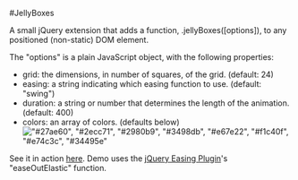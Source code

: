 #JellyBoxes

A small jQuery extension that adds a function, .jellyBoxes([options]), to any positioned (non-static) DOM element.

The "options" is a plain JavaScript object, with the following properties:

- grid: the dimensions, in number of squares, of the grid. (default: 24)
- easing: a string indicating which easing function to use. (default: "swing")
- duration: a string or number that determines the length of the animation. (default: 400)
- colors: an array of colors. (defaults below)
!["#27ae60", "#2ecc71", "#2980b9", "#3498db", "#e67e22", "#f1c40f", "#e74c3c", "#34495e"](https://raw.github.com/robhdawson/jelly_boxes/master/colors.png)

See it in action [here](http://www.robhdawson.com/jelly_boxes/). Demo uses the [jQuery Easing Plugin](http://gsgd.co.uk/sandbox/jquery/easing/)'s "easeOutElastic" function.
